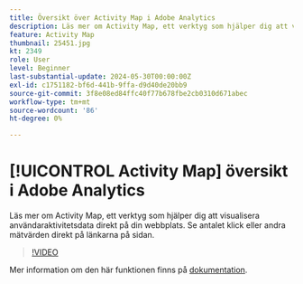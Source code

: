 ```yaml
---
title: Översikt över Activity Map i Adobe Analytics
description: Läs mer om Activity Map, ett verktyg som hjälper dig att visualisera användaraktivitetsdata direkt på din webbplats. Se antalet klick eller andra mätvärden direkt på länkarna på sidan.
feature: Activity Map
thumbnail: 25451.jpg
kt: 2349
role: User
level: Beginner
last-substantial-update: 2024-05-30T00:00:00Z
exl-id: c1751182-bf6d-441b-9ffa-d9d40de20bb9
source-git-commit: 3f8e08ed84ffc40f77b678fbe2cb0310d671abec
workflow-type: tm+mt
source-wordcount: '86'
ht-degree: 0%

---
```


# [!UICONTROL Activity Map] översikt i Adobe Analytics

Läs mer om Activity Map, ett verktyg som hjälper dig att visualisera användaraktivitetsdata direkt på din webbplats. Se antalet klick eller andra mätvärden direkt på länkarna på sidan.

>[!VIDEO](https://video.tv.adobe.com/v/25451/?quality=12&learn=on)

Mer information om den här funktionen finns på [dokumentation](https://experienceleague.adobe.com/en/docs/analytics/analyze/activity-map/activity-map).
